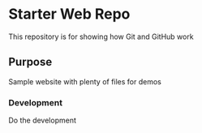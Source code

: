 # Starter Web Repo

This repository is for showing how Git and GitHub work

## Purpose

Sample website with plenty of files for demos

### Development

Do the development 
 